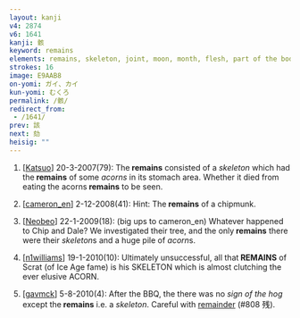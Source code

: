 ```yaml
---
layout: kanji
v4: 2874
v6: 1641
kanji: 骸
keyword: remains
elements: remains, skeleton, joint, moon, month, flesh, part of the body, sign of the hog, acorn, top hat
strokes: 16
image: E9AAB8
on-yomi: ガイ、カイ
kun-yomi: むくろ
permalink: /骸/
redirect_from:
 - /1641/
prev: 該
next: 劾
heisig: ""
---
```


1) [<a href="http://kanji.koohii.com/profile/Katsuo">Katsuo</a>] 20-3-2007(79): The<strong> remains</strong> consisted of a <em>skeleton</em> which had the<strong> remains</strong> of some <em>acorns</em> in its stomach area. Whether it died from eating the acorns<strong> remains</strong> to be seen.

2) [<a href="http://kanji.koohii.com/profile/cameron_en">cameron_en</a>] 2-12-2008(41): Hint: The<strong> remains</strong> of a chipmunk.

3) [<a href="http://kanji.koohii.com/profile/Neobeo">Neobeo</a>] 22-1-2009(18): (big ups to cameron_en) Whatever happened to Chip and Dale? We investigated their tree, and the only<strong> remains</strong> there were their <em>skeleton</em>s and a huge pile of <em>acorn</em>s.

4) [<a href="http://kanji.koohii.com/profile/n1williams">n1williams</a>] 19-1-2010(10): Ultimately unsuccessful, all that<strong> REMAINS</strong> of Scrat (of Ice Age fame) is his SKELETON which is almost clutching the ever elusive ACORN.

5) [<a href="http://kanji.koohii.com/profile/gavmck">gavmck</a>] 5-8-2010(4): After the BBQ, the there was no <em>sign of the hog</em> except the<strong> remains</strong> i.e. a <em>skeleton</em>. Careful with <a href="../v4/808.html">remainder</a> (#808 残).


